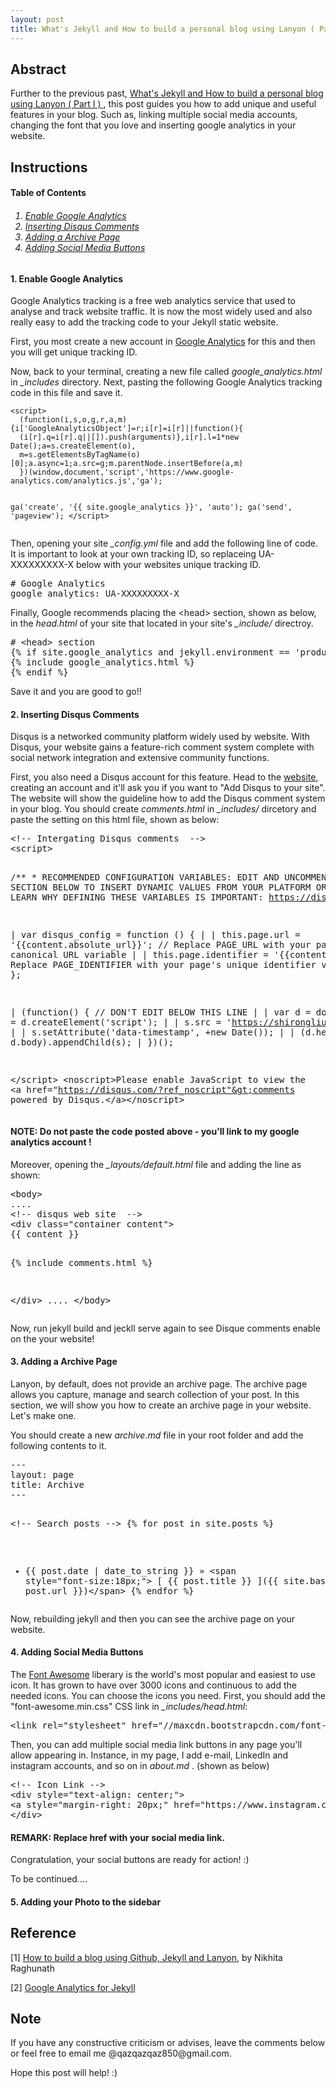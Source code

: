 ```yaml
---
layout: post
title: What's Jekyll and How to build a personal blog using Lanyon ( Part II )
---
```


## Abstract

Further to the previous past,
<a href="{{ site.baseurl }}/2018-09-09/whats-jekyll-part-I/">
  What's Jekyll and How to build a personal blog using Lanyon ( Part I )
</a>, this post guides you how to add unique and useful features in your blog. Such as, linking multiple social media accounts, changing the font that you love and inserting google analytics in your website.

## Instructions

<h4><a name="TableContent"></a> Table of Contents</h4>

<h6><ol> 
	<li><a href="#EnableAnalytics">Enable Google Analytics</a></li>
	<li><a href="#InsertDisqus">Inserting Disqus Comments</a></li>
	<li><a href="#AddArchive">Adding a Archive Page</a></li>
	<li><a href="#AddSocial">Adding Social Media Buttons</a></li>
</ol></h6>

<h4><a name="EnableAnalytics"></a>  1. Enable Google Analytics</h4>

Google Analytics tracking is a free web analytics service that used to analyse and track website traffic. It is now the most widely used and also really easy to add the tracking code to your Jekyll static website.

First, you most create a new account in [Google Analytics](https://www.google.com/url?sa=t&rct=j&q=&esrc=s&source=web&cd=1&ved=2ahUKEwibhsvpisLdAhXHWrwKHRPTDPcQFjAAegQIAxAC&url=https%3A%2F%2Fanalytics.google.com%2F&usg=AOvVaw1Jx9i6a4S_nl7I67YnB98r) for this and then you will get unique tracking ID.

Now, back to your terminal, creating a new file called *google\_analytics.html* in *\_includes* directory. Next, pasting the following Google Analytics tracking code in this file and save it.

<div class="language-shell highlighter-rouge">
<pre class="highlight"><code>&lt;script&gt;
  (function(i,s,o,g,r,a,m){i['GoogleAnalyticsObject']=r;i[r]=i[r]||function(){
  (i[r].q=i[r].q||[]).push(arguments)},i[r].l=1&#42;new Date();a=s.createElement(o),
  m=s.getElementsByTagName(o)[0];a.async=1;a.src=g;m.parentNode.insertBefore(a,m)
  })(window,document,'script','https://www.google-analytics.com/analytics.js','ga');

  ga('create', '&#123;&#123; site.google_analytics &#125;&#125;', 'auto');
  ga('send', 'pageview');
&lt;/script&gt;
</code></pre></div>

Then, opening your site *\_config.yml* file and add the following line of code. It is important to look at your own tracking ID, so replaceing UA-XXXXXXXXX-X below with your websites unique tracking ID. 

<div class="language-shell highlighter-rouge">
<pre class="highlight"># Google Analytics
google_analytics: UA-XXXXXXXXX-X 
</pre></div>

Finally, Google recommends placing the &lt;head&gt; section, shown as below, in the *head.html* of your site that located in your site's *\_include/* directroy.

<div class="language-shell highlighter-rouge">
<pre class="highlight"># &lt;head&gt; section
&#123;% if site.google_analytics and jekyll.environment == 'production' %&#125;
&#123;% include google_analytics.html %&#125;
&#123;% endif %&#125;
</pre></div>

Save it and you are good to go!! 

<h4><a name="InsertDisqus"></a>  2. Inserting Disqus Comments</h4>

Disqus is a networked community platform widely used by website. With Disqus, your website gains a feature-rich comment system complete with social network integration and extensive community functions. 


First, you also need a Disqus account for this feature. Head to the [website](https://disqus.com), creating an account and it'll ask you if you want to "Add Disqus to your site". The website will show the guideline how to add the Disqus comment system in your blog. You should create *comments.html* in *_includes/* dircetory and paste the setting on this html file, shown as below:

<div class="language-shell highlighter-rouge">
<pre class="highlight">&lt;!-- Intergating Disqus comments  --&gt;                                               &lt;div id="disqus_thread"&gt;&lt;/div&gt;
&lt;script&gt;

/&#42;&#42;
&#42;  RECOMMENDED CONFIGURATION VARIABLES: EDIT AND UNCOMMENT THE SECTION BELOW TO INSERT DYNAMIC VALUES FROM YOUR PLATFORM OR CMS.
&#42;  LEARN WHY DEFINING THESE VARIABLES IS IMPORTANT: https://disqus.com/admin/universalcode/#configuration-variables&#42;/

|   var disqus_config = function () &#123;
|   |   this.page.url = '&#123;&#123;content.absolute_url&#125;&#125;';  // Replace PAGE_URL with your page's canonical URL variable
|   |   this.page.identifier = '&#123;&#123;content_id&#125;&#125;'; // Replace PAGE_IDENTIFIER with your page's unique identifier variable
|   &#125;;

|   (function() &#123; // DON'T EDIT BELOW THIS LINE
|   |   var d = document, s = d.createElement('script');
|   |   s.src = 'https://shirongliu.disqus.com/embed.js';
|   |   s.setAttribute('data-timestamp', +new Date());
|   |   (d.head || d.body).appendChild(s);
|   &#125;)();

&lt;/script&gt;
&lt;noscript&gt;Please enable JavaScript to view the &lt;a href="https://disqus.com/?ref_noscript"&gt;comments powered by Disqus.&lt;/a&gt;&lt;/noscript&gt;
</pre></div>

#### **NOTE: Do not paste the code posted above - you’ll link to my google analytics account !**

Moreover, opening the *_layouts/default.html* file and adding the line as shown:

<div class="language-shell highlighter-rouge"><pre class="highlight">&lt;body&gt;
....
&lt;!-- disqus web site  --&gt;
&lt;div class="container content"&gt;
&#123;&#123; content &#125;&#125;

  &#123;% include comments.html %&#125;

&lt;/div&gt;
....
&lt;/body&gt;
</pre></div>

Now, run jekyll build and jeckll serve again to see Disque comments enable on the your website!

<h4><a name="AddArchive"></a>  3. Adding a Archive Page</h4>

Lanyon, by default, does not provide an archive page. The archive page allows you capture, manage and search collection of your post. In this section, we will show you how to create an archive page in your website. Let's make one. 

You should create a new *archive.md* file in your root folder and add the following contents to it.

<div class="language-shell highlighter-rouge">
<pre class="highlight">---
layout: page
title: Archive
---

&lt;!-- Search posts --&gt;
&#123;% for post in site.posts %&#125;
  * &#123;&#123; post.date | date_to_string &#125;&#125; &raquo;
  &lt;span style="font-size:18px;"&gt; [ &#123;&#123; post.title &#125;&#125; ](&#123;&#123; site.baseurl &#125;&#125;/&#123;&#123; post.url &#125;&#125;)&lt;/span&gt;
&#123;% endfor %&#125;
</pre></div>

Now, rebuilding jekyll and then you can see the archive page on your website. 

<h4><a name="AddSocial"></a>  4. Adding Social Media Buttons</h4>

The [Font Awesome](https://fontawesome.com/?from=io) liberary is the world's most popular and easiest to use icon. It has grown to have over 3000 icons and continuous to add the needed icons. You can choose the icons you need. 
First, you should add the "font-awesome.min.css" CSS link in *_includes/head.html*:
<div class="language-shell highlighter-rouge">
<pre class="highlight">&lt;link rel="stylesheet" href="//maxcdn.bootstrapcdn.com/font-awesome/4.3.0/css/font-awesome.min.css"&gt;
</pre></div>

Then, you can add multiple social media link buttons in any page you'll allow appearing in. Instance, in my page, I add e-mail, LinkedIn and instagram accounts, and so on in *about.md* . (shown as below)

<div class="language-shell highlighter-rouge">
<pre class="highlight">&lt;!-- Icon Link --&gt;
&lt;div style=&quot;text-align: center;&quot;&gt;
&lt;a style=&quot;margin-right: 20px;&quot; href=&quot;https://www.instagram.com/liulouis0419&quot; target=&quot;\_blank&quot; title=&quot;Instagram Page&quot; class=&quot;x1&quot;&gt;&lt;i class=&quot;fab fa-instagram fa-2x&quot; style=&quot;cursor: pointer&quot;&gt;&lt;/i&gt;&lt;/a&gt;
&lt;/div&gt;
</pre></div>

#### **REMARK: Replace href with your social media link.** 

Congratulation, your social buttons are ready for action! :)  

To be continued....

<h4><a name="AddPhoto"></a>  5. Adding your Photo to the sidebar</h4>



## Reference
[1] [How to build a blog using Github, Jekyll and Lanyon](https://nikhita.github.io//build-blog-using-github-jekyll#using-lanyon), by Nikhita Raghunath

[2] [Google Analytics for Jekyll](https://desiredpersona.com/google-analytics-jekyll/)

## Note
<p>If you have any constructive criticism or advises, leave the comments below or feel free to email me @qazqazqaz850@gmail.com.

Hope this post will help! :)
</p>
